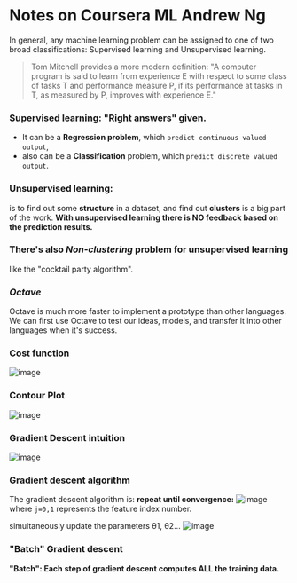 # Notes on Coursera ML Andrew Ng

In general, any machine learning problem can be assigned to one of two broad classifications:
Supervised learning and Unsupervised learning.

> Tom Mitchell provides a more modern definition: "A computer program is said to learn from experience E with respect to some class of tasks T and performance measure P, if its performance at tasks in T, as measured by P, improves with experience E."


### Supervised learning: "Right answers" given.
- It can be a **Regression problem**, which `predict continuous valued output`,
- also can be a **Classification** problem, which `predict discrete valued output`.


### Unsupervised learning: 
is to find out some **structure** in a dataset, and find out **clusters** is a big part of the work. 
**With unsupervised learning there is NO feedback based on the prediction results.**

### There's also _Non-clustering_ problem for unsupervised learning
like the "cocktail party algorithm".

### _Octave_ 
Octave is much more faster to implement a prototype than other languages. We can first use Octave to test our ideas, models, and transfer it into other languages when it's success.

### Cost function
![image](https://user-images.githubusercontent.com/14041622/46939279-77e67b00-d098-11e8-8d57-d6c341560ab2.png)


### Contour Plot
![image](https://user-images.githubusercontent.com/14041622/46940434-4c18c480-d09b-11e8-8617-62e1ddc10c91.png)


### Gradient Descent intuition
![image](https://user-images.githubusercontent.com/14041622/46941377-897e5180-d09d-11e8-81e5-d7fcb36f420d.png)

### Gradient descent algorithm
The gradient descent algorithm is: **repeat until convergence:**
![image](https://user-images.githubusercontent.com/14041622/46941457-be8aa400-d09d-11e8-915c-fc255ca27792.png)
where `j=0,1` represents the feature index number.

simultaneously update the parameters θ1, θ2...
![image](https://user-images.githubusercontent.com/14041622/46941394-8edb9c00-d09d-11e8-8d57-0f19d018da00.png)


### "Batch" Gradient descent
**"Batch": Each step of gradient descent computes ALL the training data.**
